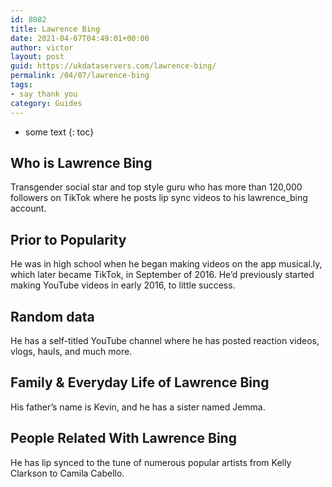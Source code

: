 ```yaml
---
id: 8082
title: Lawrence Bing
date: 2021-04-07T04:49:01+00:00
author: victor
layout: post
guid: https://ukdataservers.com/lawrence-bing/
permalink: /04/07/lawrence-bing
tags:
- say thank you
category: Guides
---
```


* some text
{: toc}


## Who is Lawrence Bing



Transgender social star and top style guru who has more than 120,000 followers on TikTok where he posts lip sync videos to his lawrence_bing account. 

                
                
                
## Prior to Popularity



He was in high school when he began making videos on the app musical.ly, which later became TikTok, in September of 2016. He&#8217;d previously started making YouTube videos in early 2016, to little success. 

                
                
                
## Random data



He has a self-titled YouTube channel where he has posted reaction videos, vlogs, hauls, and much more. 

                
                
                
## Family & Everyday Life of Lawrence Bing



His father&#8217;s name is Kevin, and he has a sister named Jemma. 

                
                
                
## People Related With Lawrence Bing



He has lip synced to the tune of numerous popular artists from Kelly Clarkson to Camila Cabello. 

                
              
            
          
          
          